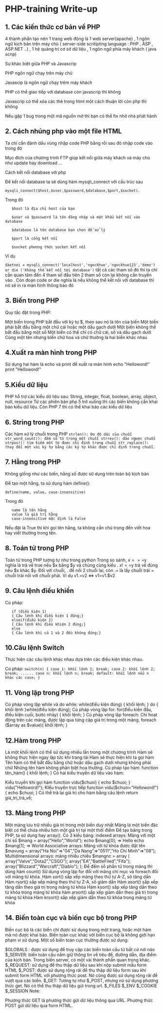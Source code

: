 # PHP-training Write-up 

## 1. Các kiến thức cơ bản về PHP
4 thành phần tạo nên 1 trang web động là 1 web server(apache) , 1 ngôn ngữ kịch bản trên máy chủ ( server-side scritipting language : PHP , ASP , ASP.NET ..) , 1 hệ quảng trị cơ sở dữ liệu , 1 ngôn ngữ phía máy khách ( java scrip)

Sự khác biệt giữa PHP và Javascrip 

PHP ngôn ngữ chạy trên máy chủ

Javascip là ngôn ngữ chạy trêm máy khách

PHP có thể giao tiếp với database còn javascrip thì không

Javascrip có thể xóa các thẻ trong html một cách thuận lời còn php thì không 

Nếu gặp 1 bug trong một mã nguồn mở thì bạn có thể fix nhờ nhà phát hành 

## 2. Cách nhúng php vào một file HTML

Ta chỉ cần đánh dấu vùng nhập code PHP bằng <?php   ?> rồi sau đó nhập code vào trong đó 

Mục đích của chương trình FTP giúp kết nối giữa máy khách và máy chủ như update hay download ...

Cách kết nối database với php

Để kết nối database ta sẽ dùng hàm mysqli_connect với cấu trúc sau

`mysqli_connect($host,$user,$password,$database,$port,$socket).`

Trong đó 

       $host là địa chỉ host của bạn

       $user và $password là tên đăng nhập và mật khẩu kết nối vào database

       $database là tên database bạn chọn để sử lý

       $port là cổng kết nối 

       $socket phương thức socket kết nối


Ví dụ 

`$ketnoi = mysqli_connect('localhost','ngockhue','ngockhue123','demo') or die ('Không thể kết nối tới database')`
tất cả các tham số đó thì ta chỉ cần quan tâm đến 4 tham số đầu tiên 2 tham số còn lại không cần truyền vào . Còn đoạn code or die nghĩa là nếu không thể kết nối với database thì nó sẽ in ra màn hình thông báo đó 
## 3. Biến trong PHP

Quy tắc đặt trong PHP:

Một biến trong PHP bắt đầu với ký tự $, theo sau nó là tên của biến
Một biến phải bắt đầu bằng một chữ cái hoặc một dấu gạch dưới
Một biến không thể bắt đầu bằng một số
Một biến có thể chỉ có chữ cái, số và dấu gạch dưới
Cùng một tên nhưng biến chữ hoa và chữ thường là hai biến khác nhau
## 4.Xuất ra màn hình trong PHP

Sử dụng hai hàm là echo và print để xuất ra màn hình echo "Helloword!" print "Helloword!"

## 5.Kiểu dữ liệu

PHP hỗ trợ các kiểu dữ liệu sau: String, integer, float, boolean, array, object, null, resource
Từ các phiên bản php 5 trở xuống thì các biến không cần khai báo kiểu dữ liệu. Còn PHP 7 thì có thể khai báo các kiểu dữ liệu

## 6. String trong PHP

Các hàm xử lý chuỗi trong PHP
`
strlen(): Đo độ dài của chuỗi
str_word_count(): đếm số từ trong một chuỗi
strrev(): đảo ngược chuỗi
strpos(): tìm kiếm một từ được chỉ định trong chuỗi
str_replace(): thay đổi một vài ký tự bằng các ký tự khác được chỉ định trong chuỗi.
`
## 7. Hằng trong PHP

Không giống như các biến, hằng số được sữ dụng trên toàn bộ kịch bản

Để tạo một hằng, ta sử dụng hàm define():

`define(name, value, case-insensitive)` 

Trong đó 

       name là tên hằng 
       value là giá trị hằng 
       case-insensitive mặc định là False 
Nếu đặt là True thì khi gọi tên hằng, ta không cần chú trọng đến viết hoa hay viết thường trong tên.
## 8. Toán tử trong PHP

Toán tử trong PHP tương tự như trong python
Trong so sánh, $x===$y nghĩa là trả về true nếu $x bằng $y và chúng cùng kiểu . $x!==$y trả về đúng nếu $x khác $y.
Đối với chuỗi, . để nối 2 chuỗi lại, còn .= là lấy chuỗi trái = chuỗi trái nối với chuỗi phải. Ví dụ $v1.=$v2 <=> $v1=$v1.$v2
## 9. Câu lệnh điều khiển

Cú pháp:

       if (điều kiện 1)
       { Câu lệnh khi điều kiện 1 đúng;}
       elseif(điều kiện 2)
       { Câu lệnh khi điều khiện 2 đúng;}
       else
       { Câu lệnh khi cả 1 và 2 đều không đúng;}
## 10.Câu lệnh Switch

Thực hiện các câu lệnh khác nhau dựa trên các điều kiện khác nhau.

Cú pháp:
`
switch(n)
{
    case 1:
        khối lệnh 1;
        break;
    case 2:
        khối lệnh 2;
        break;
    ......
    case n:
        khối lệnh n;
        break;
    default:
        khối lệnh nếu n khác các case;
}
`
## 11. Vòng lặp trong PHP

Cú pháp vòng lặp while và do while:
while(điều kiện đúng)
{
    khối lệnh;
}
do
{
    khối lệnh
}while(điều kiện đúng);
Cú pháp vòng lặp for:
for(điều kiện đầu, điều kiện cuối, bước nhảy)
{
    khối lệnh;
}
Cú pháp vòng lặp foreach: Chỉ hoạt động trên các mảng, được lặp qua từng cặp giá trị trong một mảng.
foreach ($array as $value){
    khối lệnh;
}
## 12.Hàm trong PHP

Là một khối lệnh có thể sử dụng nhiều lần trong một chương trình
Hàm sẽ không thực hiện ngay lập tức khi trang tải
Hàm sẽ thực hiện khi ta gọi hàm
Tên hàm có thể bắt đầu bằng chữ hoặc dấu gạch dưới nhưng không phải chữ
Những tên hàm không phân biệt hoa thường.
Cú pháp tạo hàm:
function tên_hàm()
{
    khối lệnh;
}
Có hai kiểu truyền dữ liệu vào hàm:

Kiểu truyền khi gọi hàm
function vidu($chuoi)
{
    echo $chuoi;
}
vidu("Helloword!");
KIểu truyền trực tiếp
function vidu($chuoi="Helloword!")
{
    echo $chuoi;
}
Có thể trả lại giá trị cho hàm bằng câu lệnh return giá_trị_trả_về;
## 13. Mảng trong PHP

Một mảng lưu trữ nhiều giá trị trong một biến duy nhất
Mảng là một biến đặc biệt có thể chứa nhiều hơn một giá trị tại một thời điểm
Để tạo bảng trong PHP, ta sử dụng hay array(). Có 3 kiểu bảng:
indexed arrays: Mảng với một chỉ số
$mang = array("Hello","World");
echo $mang[0]; => Hello
echo $mang[1[; => World
Associative arrays: Mảng với từ khóa được đặt tên
$mavung = array("Ha Noi"=>"04","Da Nang"=>"0511","Ho Chi Minh"=>"08");
Multidimensional arrays: mảng nhiều chiều
$mangnc = array
    (
        array("Valve","Dota2","CSGO");
        array("EA","BattleFiled","Fifa");
        array("Blizzard","Warcraft","Diablo");
    );
Để đếm số phần tử trong mảng thì dùng hàm count()
Sử dụng vòng lặp for đối với mảng chỉ mục và foreach đối với mảng từ khóa.
Hàm sort() sắp xếp mảng theo thứ tự A-Z, sô tăng dần
Hàm rsort() sắp xếp mảng theo thứ tự Z-A, số giảm dần
Hàm asort() sắp xếp tăng dần theo giá trị trong mảng từ khóa
Hàm ksort() sắp xếp tăng dần theo từ khóa trong mảng từ khóa
hàm arsort() sắp xếp giảm dần theo giá trị trong mảng từ khóa
Hàm krsort() sắp xếp giảm dần theo từ khóa trong mảng từ khóa
## 14. Biến toàn cục và biến cục bộ trong PHP

Biến cục bộ là các biến chỉ được sử dụng trong một trang, hoặc một hàm mà nó được khai báo.
Biến toàn cục khác với biến cục bộ là không giới hạn phạm vi sử dụng.
Một số biến toàn cục thường được sử dụng:

$GLOBALS : được sử dụng để truy cập các biến toàn cầu từ bất cứ nơi nào
$_SERVER: biến toàn cầu nắm giữ thông tin về tiêu đề, đường dẫn, địa điểm của kịch bản. Trong biến server, có một vài thành phần quan trọng khác.
$_REQUEST: sử dụng để thu thập dữ liệu sau khi nộp submit mẫu form HTML
$_POST: được sử dụng rộng rãi để thu thập dữ liệu form sau khi submit form HTML với phương thức post. Nó cũng được sử dụng rộng rãi để vượt qua các biến.
$_GET: Tương tự như $_POST, nhưng nó sử dụng phương thức get. Nó có thể thu thập dữ liệu gửi trong url.
$_FILES
$_ENV
$_COOKIE
$_SESSION
Note:

Phương thức GET là phương thức gửi dữ liệu thông qua URL. Phương thức POST gửi dữ liệu qua form HTML.



